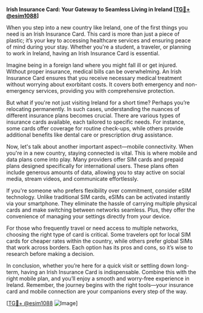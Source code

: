 **Irish Insurance Card: Your Gateway to Seamless Living in Ireland [[TG💪+ @esim1088](https://t.me/s/esim1088)]**

When you step into a new country like Ireland, one of the first things you need is an Irish Insurance Card. This card is more than just a piece of plastic; it’s your key to accessing healthcare services and ensuring peace of mind during your stay. Whether you're a student, a traveler, or planning to work in Ireland, having an Irish Insurance Card is essential.

Imagine being in a foreign land where you might fall ill or get injured. Without proper insurance, medical bills can be overwhelming. An Irish Insurance Card ensures that you receive necessary medical treatment without worrying about exorbitant costs. It covers both emergency and non-emergency services, providing you with comprehensive protection.

But what if you're not just visiting Ireland for a short time? Perhaps you’re relocating permanently. In such cases, understanding the nuances of different insurance plans becomes crucial. There are various types of insurance cards available, each tailored to specific needs. For instance, some cards offer coverage for routine check-ups, while others provide additional benefits like dental care or prescription drug assistance.

Now, let's talk about another important aspect—mobile connectivity. When you're in a new country, staying connected is vital. This is where mobile and data plans come into play. Many providers offer SIM cards and prepaid plans designed specifically for international users. These plans often include generous amounts of data, allowing you to stay active on social media, stream videos, and communicate effortlessly.

If you're someone who prefers flexibility over commitment, consider eSIM technology. Unlike traditional SIM cards, eSIMs can be activated instantly via your smartphone. They eliminate the hassle of carrying multiple physical cards and make switching between networks seamless. Plus, they offer the convenience of managing your settings directly from your device.

For those who frequently travel or need access to multiple networks, choosing the right type of card is critical. Some travelers opt for local SIM cards for cheaper rates within the country, while others prefer global SIMs that work across borders. Each option has its pros and cons, so it’s wise to research before making a decision.

In conclusion, whether you’re here for a quick visit or settling down long-term, having an Irish Insurance Card is indispensable. Combine this with the right mobile plan, and you’ll enjoy a smooth and worry-free experience in Ireland. Remember, the journey begins with the right tools—your insurance card and mobile connection are your companions every step of the way.

[[TG💪+ @esim1088](https://t.me/s/esim1088) ![Image](https://i.postimg.cc/Y0z9fWf4/image.png)]